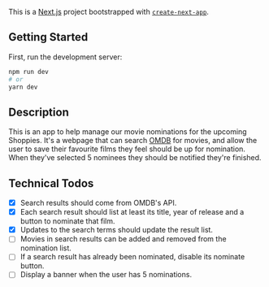 This is a [Next.js](https://nextjs.org/) project bootstrapped with [`create-next-app`](https://github.com/vercel/next.js/tree/canary/packages/create-next-app).

## Getting Started

First, run the development server:

```bash
npm run dev
# or
yarn dev
```

## Description

This is an app to help manage our movie nominations for the upcoming Shoppies. It's a webpage that can search [OMDB](http://www.omdbapi.com/) for movies, and allow the user to save their favourite films they feel should be up for nomination. When they've selected 5 nominees they should be notified they're finished.

## Technical Todos

- [x] Search results should come from OMDB's API.
- [x] Each search result should list at least its title, year of release and a button to nominate that film.
- [x] Updates to the search terms should update the result list.
- [ ] Movies in search results can be added and removed from the nomination list.
- [ ] If a search result has already been nominated, disable its nominate button.
- [ ] Display a banner when the user has 5 nominations.
